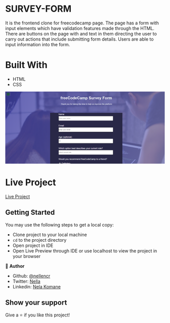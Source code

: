 # SURVEY-FORM

It is the frontend clone for freecodecamp page. The page has a form with input elements which have validation features made through the HTML. There are buttons on the page with and text in them directing the user to carry out actions that include submitting form details. Users are able to input information into the form. 

# Built With

- HTML
- CSS


![screenshot](images/screen.png)


# Live Project

[Live Project](https://rawcdn.githack.com/nellencr/Form-for-Collecting-Data/873cdfe89323cac41d8c7066f216193839717ab8/index.html)


## Getting Started

You may use the following steps to get a local copy:

- Clone project to your local machine
- `cd` to the project directory
- Open project in IDE
- Open Live Preview through IDE or use localhost to view the project in your browser


👤 **Author**

- Github: [@nellencr](https://github.com/nellencr)
- Twitter: [Nella](https://twitter.com/Nella75794271)
- Linkedin: [Nela Komane](https://www.linkedin.com/in/nela-komane-8866b9192/)


## Show your support

Give a ⭐️ if you like this project!